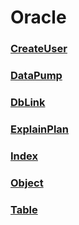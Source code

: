 Oracle
===

### [CreateUser](./CreateUser/README.md)
### [DataPump](./DataPump/README.md)
### [DbLink](./DbLink/README.md)
### [ExplainPlan](./ExplainPlan/README.md)
### [Index](./Index/README.md)
### [Object](./Object/README.md)
### [Table](./Table/README.md)
